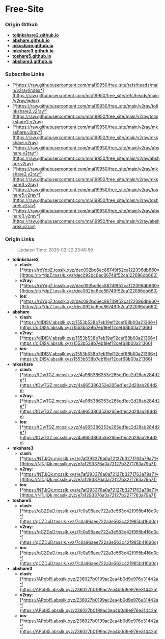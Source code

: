 # Free-Site

### Origin Github

- [**tolinkshare2.github.io**](https://github.com/tolinkshare2/tolinkshare2.github.io)
- [**abshare.github.io**](https://github.com/abshare/abshare.github.io)
- [**mksshare.github.io**](https://github.com/mksshare/mksshare.github.io)
- [**mkshare3.github.io**](https://github.com/mkshare3/mkshare3.github.io)
- [**toshare5.github.io**](https://github.com/toshare5/toshare5.github.io)
- [**abshare3.github.io**](https://github.com/abshare3/abshare3.github.io)

### Subscribe Links

- [*https://raw.githubusercontent.com/mai19950/free_site/refs/heads/main/v2ray/index*](https://raw.githubusercontent.com/mai19950/free_site/refs/heads/main/v2ray/index)
- [*https://raw.githubusercontent.com/mai19950/free_site/main/v2ray/tolinkshare2.v2ray*](https://raw.githubusercontent.com/mai19950/free_site/main/v2ray/tolinkshare2.v2ray)
- [*https://raw.githubusercontent.com/mai19950/free_site/main/v2ray/mksshare.v2ray*](https://raw.githubusercontent.com/mai19950/free_site/main/v2ray/mksshare.v2ray)
- [*https://raw.githubusercontent.com/mai19950/free_site/main/v2ray/abshare.v2ray*](https://raw.githubusercontent.com/mai19950/free_site/main/v2ray/abshare.v2ray)
- [*https://raw.githubusercontent.com/mai19950/free_site/main/v2ray/mkshare3.v2ray*](https://raw.githubusercontent.com/mai19950/free_site/main/v2ray/mkshare3.v2ray)
- [*https://raw.githubusercontent.com/mai19950/free_site/main/v2ray/toshare5.v2ray*](https://raw.githubusercontent.com/mai19950/free_site/main/v2ray/toshare5.v2ray)
- [*https://raw.githubusercontent.com/mai19950/free_site/main/v2ray/abshare3.v2ray*](https://raw.githubusercontent.com/mai19950/free_site/main/v2ray/abshare3.v2ray)

### Origin Links

> Updated Time: 2025-02-22 23:40:59

- **tolinkshare2**
  - **clash**: [*https://rxYdpZ.tosslk.xyz/dec092bc6ec86749f52ca122096db660*](https://rxYdpZ.tosslk.xyz/dec092bc6ec86749f52ca122096db660)
  - **v2ray**: [*https://rxYdpZ.tosslk.xyz/dec092bc6ec86749f52ca122096db660*](https://rxYdpZ.tosslk.xyz/dec092bc6ec86749f52ca122096db660)
  - **ios**: [*https://rxYdpZ.tosslk.xyz/dec092bc6ec86749f52ca122096db660*](https://rxYdpZ.tosslk.xyz/dec092bc6ec86749f52ca122096db660)
- **abshare**
  - **clash**: [*https://dIDlSV.absslk.xyz/1553b538b7eb19ef12cef68b00a21366*](https://dIDlSV.absslk.xyz/1553b538b7eb19ef12cef68b00a21366)
  - **v2ray**: [*https://dIDlSV.absslk.xyz/1553b538b7eb19ef12cef68b00a21366*](https://dIDlSV.absslk.xyz/1553b538b7eb19ef12cef68b00a21366)
  - **ios**: [*https://dIDlSV.absslk.xyz/1553b538b7eb19ef12cef68b00a21366*](https://dIDlSV.absslk.xyz/1553b538b7eb19ef12cef68b00a21366)
- **mksshare**
  - **clash**: [*https://tDwTGZ.mcsslk.xyz/4a965386353e265ed1ec2d28ab284d2e*](https://tDwTGZ.mcsslk.xyz/4a965386353e265ed1ec2d28ab284d2e)
  - **v2ray**: [*https://tDwTGZ.mcsslk.xyz/4a965386353e265ed1ec2d28ab284d2e*](https://tDwTGZ.mcsslk.xyz/4a965386353e265ed1ec2d28ab284d2e)
  - **ios**: [*https://tDwTGZ.mcsslk.xyz/4a965386353e265ed1ec2d28ab284d2e*](https://tDwTGZ.mcsslk.xyz/4a965386353e265ed1ec2d28ab284d2e)
- **mkshare3**
  - **clash**: [*https://NTJjQk.mcsslk.xyz/e7af293376a0a72127b3271763a79a71*](https://NTJjQk.mcsslk.xyz/e7af293376a0a72127b3271763a79a71)
  - **v2ray**: [*https://NTJjQk.mcsslk.xyz/e7af293376a0a72127b3271763a79a71*](https://NTJjQk.mcsslk.xyz/e7af293376a0a72127b3271763a79a71)
  - **ios**: [*https://NTJjQk.mcsslk.xyz/e7af293376a0a72127b3271763a79a71*](https://NTJjQk.mcsslk.xyz/e7af293376a0a72127b3271763a79a71)
- **toshare5**
  - **clash**: [*https://qCZDuD.tosslk.xyz/7c0a96aee722a3e563c42f995b416d0c*](https://qCZDuD.tosslk.xyz/7c0a96aee722a3e563c42f995b416d0c)
  - **v2ray**: [*https://qCZDuD.tosslk.xyz/7c0a96aee722a3e563c42f995b416d0c*](https://qCZDuD.tosslk.xyz/7c0a96aee722a3e563c42f995b416d0c)
  - **ios**: [*https://qCZDuD.tosslk.xyz/7c0a96aee722a3e563c42f995b416d0c*](https://qCZDuD.tosslk.xyz/7c0a96aee722a3e563c42f995b416d0c)
- **abshare3**
  - **clash**: [*https://APobI5.absslk.xyz/236027b0199ac2ea4b0d9e976e31442a*](https://APobI5.absslk.xyz/236027b0199ac2ea4b0d9e976e31442a)
  - **v2ray**: [*https://APobI5.absslk.xyz/236027b0199ac2ea4b0d9e976e31442a*](https://APobI5.absslk.xyz/236027b0199ac2ea4b0d9e976e31442a)
  - **ios**: [*https://APobI5.absslk.xyz/236027b0199ac2ea4b0d9e976e31442a*](https://APobI5.absslk.xyz/236027b0199ac2ea4b0d9e976e31442a)
